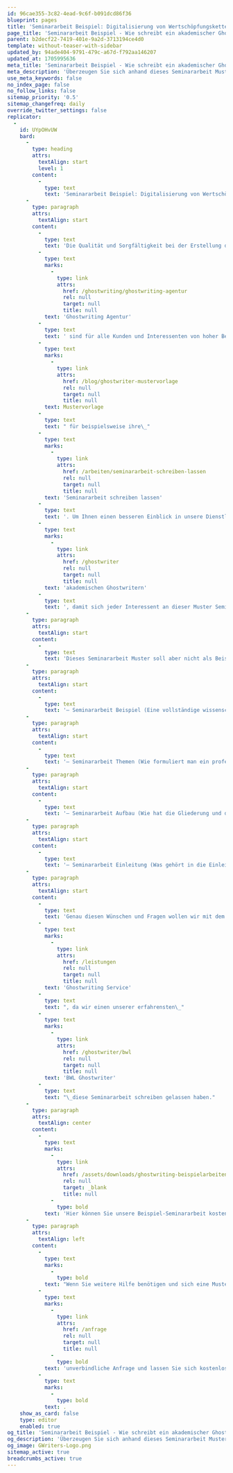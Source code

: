 ```yaml
---
id: 96cae355-3c82-4ead-9c6f-b091dcd86f36
blueprint: pages
title: 'Seminararbeit Beispiel: Digitalisierung von Wertschöpfungsketten'
page_title: 'Seminararbeit Beispiel - Wie schreibt ein akademischer Ghostwriter?'
parent: b2decf22-7419-401e-9a2d-3713194ce4d0
template: without-teaser-with-sidebar
updated_by: 94ade404-9791-479c-a67d-f792aa146207
updated_at: 1705995636
meta_title: 'Seminararbeit Beispiel - Wie schreibt ein akademischer Ghostwriter?'
meta_description: 'Überzeugen Sie sich anhand dieses Seminararbeit Musters von unseren Qualitätsstandards und nutzen Sie diese als Orientierung. Erfahren Sie mehr hier.'
use_meta_keywords: false
no_index_page: false
no_follow_links: false
sitemap_priority: '0.5'
sitemap_changefreq: daily
override_twitter_settings: false
replicator:
  -
    id: UYpOHvUW
    bard:
      -
        type: heading
        attrs:
          textAlign: start
          level: 1
        content:
          -
            type: text
            text: 'Seminararbeit Beispiel: Digitalisierung von Wertschöpfungsketten'
      -
        type: paragraph
        attrs:
          textAlign: start
        content:
          -
            type: text
            text: 'Die Qualität und Sorgfältigkeit bei der Erstellung der wissenschaftlichen Arbeiten durch unsere '
          -
            type: text
            marks:
              -
                type: link
                attrs:
                  href: /ghostwriting/ghostwriting-agentur
                  rel: null
                  target: null
                  title: null
            text: 'Ghostwriting Agentur'
          -
            type: text
            text: ' sind für alle Kunden und Interessenten von hoher Bedeutung, auch bereits bevor diese ihre '
          -
            type: text
            marks:
              -
                type: link
                attrs:
                  href: /blog/ghostwriter-mustervorlage
                  rel: null
                  target: null
                  title: null
            text: Mustervorlage
          -
            type: text
            text: " für beispielsweise ihre\_"
          -
            type: text
            marks:
              -
                type: link
                attrs:
                  href: /arbeiten/seminararbeit-schreiben-lassen
                  rel: null
                  target: null
                  title: null
            text: 'Seminararbeit schreiben lassen'
          -
            type: text
            text: '. Um Ihnen einen besseren Einblick in unsere Dienstleistung zu geben, haben wir das folgende Seminararbeit Beispiel schreiben lassen und bieten dieses zum Lesen in einem PDF Reader an. Angefertigt wurde diese von unseren '
          -
            type: text
            marks:
              -
                type: link
                attrs:
                  href: /ghostwriter
                  rel: null
                  target: null
                  title: null
            text: 'akademischen Ghostwritern'
          -
            type: text
            text: ', damit sich jeder Interessent an dieser Muster Seminararbeit von der Qualität unserer wissenschaftlichen Arbeiten und den hohen Standards, auf die wir bei jedem individuellen Projekt bestehen, direkt überzeugen kann.'
      -
        type: paragraph
        attrs:
          textAlign: start
        content:
          -
            type: text
            text: 'Dieses Seminararbeit Muster soll aber nicht als Beispiel für unsere Qualität fungieren, sondern auch allen anderen Nutzern von GWriters eine kostenlose Hilfestellungen bieten, indem wir wichtige Punkte und Themen im Zusammenhang mit der Erstellung einer Seminararbeit anschaulich demonstrieren:'
      -
        type: paragraph
        attrs:
          textAlign: start
        content:
          -
            type: text
            text: '– Seminararbeit Beispiel (Eine vollständige wissenschaftliche Arbeit, von unseren Experten verfasst)'
      -
        type: paragraph
        attrs:
          textAlign: start
        content:
          -
            type: text
            text: '– Seminararbeit Themen (Wie formuliert man ein professionelles Thema für eine wissenschaftliche Arbeit?)'
      -
        type: paragraph
        attrs:
          textAlign: start
        content:
          -
            type: text
            text: '– Seminararbeit Aufbau (Wie hat die Gliederung und der Aufbau einer Seminararbeit auszusehen?)'
      -
        type: paragraph
        attrs:
          textAlign: start
        content:
          -
            type: text
            text: '– Seminararbeit Einleitung (Was gehört in die Einleitung rein und was darf nicht vorweggenommen werden?)'
      -
        type: paragraph
        attrs:
          textAlign: start
        content:
          -
            type: text
            text: 'Genau diesen Wünschen und Fragen wollen wir mit dem folgenden Seminararbeit Beispiel entgegenkommen. Inhaltlich geht es um den Fachbereich Betriebswirtschaftslehre und ist speziell für Studenten dieses Faches interessant, kann jedoch vom Aufbau und der Qualität her als hervorragendes Beispiel für jeden Studenten dienen, der seine Seminararbeit bald abgeben möchte. Darüber hinaus gibt es unseren Interessenten einen hervorragenden Eindruck über unseren '
          -
            type: text
            marks:
              -
                type: link
                attrs:
                  href: /leistungen
                  rel: null
                  target: null
                  title: null
            text: 'Ghostwriting Service'
          -
            type: text
            text: ", da wir einen unserer erfahrensten\_"
          -
            type: text
            marks:
              -
                type: link
                attrs:
                  href: /ghostwriter/bwl
                  rel: null
                  target: null
                  title: null
            text: 'BWL Ghostwriter'
          -
            type: text
            text: "\_diese Seminararbeit schreiben gelassen haben."
      -
        type: paragraph
        attrs:
          textAlign: center
        content:
          -
            type: text
            marks:
              -
                type: link
                attrs:
                  href: /assets/downloads/ghostwriting-beispielarbeiten/Seminararbeit-Beispiel-BWL-Auswirkungen-der-Digitalisierung-auf-die-Wertschopfungskette.pdf
                  rel: null
                  target: _blank
                  title: null
              -
                type: bold
            text: 'Hier können Sie unsere Beispiel-Seminararbeit kostenlos herunterladen!'
      -
        type: paragraph
        attrs:
          textAlign: left
        content:
          -
            type: text
            marks:
              -
                type: bold
            text: "Wenn Sie weitere Hilfe benötigen und sich eine Mustervorlage für Ihre Seminararbeit schreiben lassen möchten, stehen wir Ihnen mit unseren akademischen Experten gerne jederzeit kompetent zur Seite. Schicken Sie uns jetzt einfach und schnell eine\_"
          -
            type: text
            marks:
              -
                type: link
                attrs:
                  href: /anfrage
                  rel: null
                  target: null
                  title: null
              -
                type: bold
            text: 'unverbindliche Anfrage und lassen Sie sich kostenlos beraten'
          -
            type: text
            marks:
              -
                type: bold
            text: .
    show_as_card: false
    type: editor
    enabled: true
og_title: 'Seminararbeit Beispiel - Wie schreibt ein akademischer Ghostwriter?'
og_description: 'Überzeugen Sie sich anhand dieses Seminararbeit Musters von unseren Qualitätsstandards und nutzen Sie diese als Orientierung. Erfahren Sie mehr hier.'
og_image: GWriters-Logo.png
sitemap_active: true
breadcrumbs_active: true
---
```

